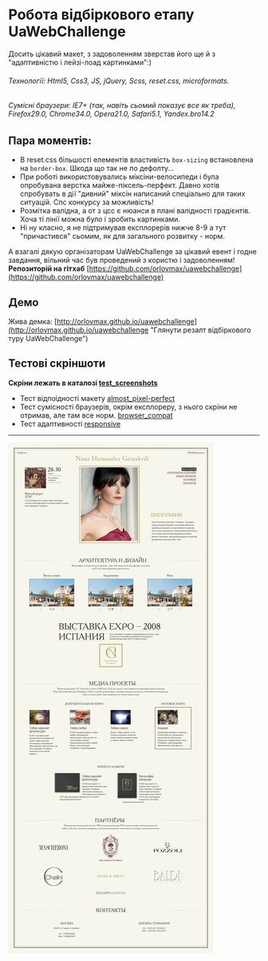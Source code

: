 Робота відбіркового етапу UaWebChallenge
======
Досить цікавий макет, з задоволенням зверстав його ще й з "адаптивністю і лейзі-лоад картинками":)
###### Технології: Html5, Css3, JS, jQuery, Scss, reset.css, microformats.
###### Сумісні браузери: IE7+ (так, навіть сьомий показує все як треба), Firefox29.0, Chrome34.0, Opera21.0, Safari5.1, Yandex.bro14.2


Пара моментів:
---
- В reset.css більшості елементів властивість `box-sizing` встановлена на `border-box`. Шкода що так не по дефолту...
- При роботі використовувались міксіни-велосипеди і була опробувана верстка майже-піксель-перфект. Давно хотів спробувать в дії "дивний" міксін написаний спеціально для таких ситуацій. Спс конкурсу за можливість!
- Розмітка валідна, а от з цсс є нюанси в плані валідності градієнтів. Хоча ті лінії можна було і зробить картинками.
- Ні ну класно, я не підтримував експлорерів нижче 8-9 а тут "причастився" сьомим, як для загального розвитку - норм.

А взагалі дякую організаторам UaWebChallenge за цікавий евент і годне завдання, вільний час був проведений з користю і задоволенням!
**Репозиторій на гітхаб** [https://github.com/orlovmax/uawebchallenge](https://github.com/orlovmax/uawebchallenge)

Демо
------
Жива демка: [http://orlovmax.github.io/uawebchallenge](http://orlovmax.github.io/uawebchallenge "Глянути резалт відбіркового туру UaWebChallenge")


Тестові скріншоти
------
**Скріни лежать в каталозі [test_screenshots](https://github.com/orlovmax/uawebchallenge/tree/master/test_screenshots/)**

- Тест відпоідності макету [almost_pixel-perfect](https://github.com/orlovmax/uawebchallenge/tree/master/test_screenshots/almost_pixel-perfect/)
- Тест сумісності браузерів, окрім експлореру, з нього скріни не отримав, але там все норм. [browser_compat](https://github.com/orlovmax/uawebchallenge/tree/master/test_screenshots/browser_compat/)
- Тест адаптивності [responsive](https://github.com/orlovmax/uawebchallenge/tree/master/test_screenshots/responsive/)

---

![uaweb-semifinal template](test_screenshots/responsive/uaweb_firefox-29.1_gt1400px.jpg)